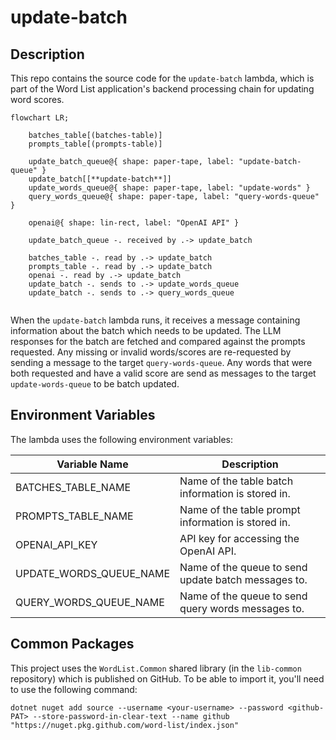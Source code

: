 # update-batch

## Description

This repo contains the source code for the `update-batch` lambda, which is part of the Word List application's backend processing chain for updating word scores.

```mermaid
flowchart LR;

    batches_table[(batches-table)]
    prompts_table[(prompts-table)]

    update_batch_queue@{ shape: paper-tape, label: "update-batch-queue" }
    update_batch[[**update-batch**]]
    update_words_queue@{ shape: paper-tape, label: "update-words" }
    query_words_queue@{ shape: paper-tape, label: "query-words-queue" }

    openai@{ shape: lin-rect, label: "OpenAI API" }
    
    update_batch_queue -. received by .-> update_batch

    batches_table -. read by .-> update_batch
    prompts_table -. read by .-> update_batch
    openai -. read by .-> update_batch
    update_batch -. sends to .-> update_words_queue
    update_batch -. sends to .-> query_words_queue
    
```

When the `update-batch` lambda runs, it receives a message containing information about the batch which needs to be updated.  The LLM responses for the batch are fetched and compared against the prompts requested.  Any missing or invalid words/scores are re-requested by sending a message to the target `query-words-queue`.  Any words that were both requested and have a valid score are send as messages to the target `update-words-queue` to be batch updated.

## Environment Variables

The lambda uses the following environment variables:

| Variable Name           | Description                                         |
|-------------------------|-----------------------------------------------------|
| BATCHES_TABLE_NAME      | Name of the table batch information is stored in.   |
| PROMPTS_TABLE_NAME      | Name of the table prompt information is stored in.  |
| OPENAI_API_KEY          | API key for accessing the OpenAI API.               |
| UPDATE_WORDS_QUEUE_NAME | Name of the queue to send update batch messages to. |
| QUERY_WORDS_QUEUE_NAME  | Name of the queue to send query words messages to.  |

## Common Packages

This project uses the `WordList.Common` shared library (in the `lib-common` repository) which is published on GitHub.  To be able to import it, you'll need to use the following command:

```
dotnet nuget add source --username <your-username> --password <github-PAT> --store-password-in-clear-text --name github "https://nuget.pkg.github.com/word-list/index.json"
```